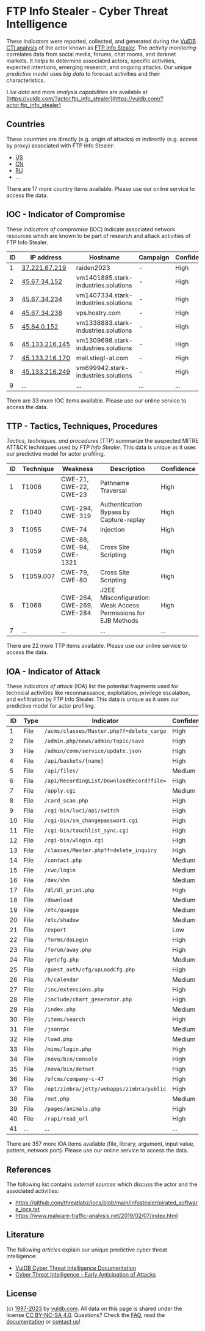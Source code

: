 # FTP Info Stealer - Cyber Threat Intelligence

These _indicators_ were reported, collected, and generated during the [VulDB CTI analysis](https://vuldb.com/?kb.cti) of the actor known as [FTP Info Stealer](https://vuldb.com/?actor.ftp_info_stealer). The _activity monitoring_ correlates data from social media, forums, chat rooms, and darknet markets. It helps to determine associated actors, specific activities, expected intentions, emerging research, and ongoing attacks. Our unique _predictive model_ uses _big data_ to forecast activities and their characteristics.

_Live data_ and more _analysis capabilities_ are available at [https://vuldb.com/?actor.ftp_info_stealer](https://vuldb.com/?actor.ftp_info_stealer)

## Countries

These _countries_ are directly (e.g. origin of attacks) or indirectly (e.g. access by proxy) associated with FTP Info Stealer:

* [US](https://vuldb.com/?country.us)
* [CN](https://vuldb.com/?country.cn)
* [RU](https://vuldb.com/?country.ru)
* ...

There are 17 more country items available. Please use our online service to access the data.

## IOC - Indicator of Compromise

These _indicators of compromise_ (IOC) indicate associated network resources which are known to be part of research and attack activities of FTP Info Stealer.

ID | IP address | Hostname | Campaign | Confidence
-- | ---------- | -------- | -------- | ----------
1 | [37.221.67.219](https://vuldb.com/?ip.37.221.67.219) | raiden2023 | - | High
2 | [45.67.34.152](https://vuldb.com/?ip.45.67.34.152) | vm1401885.stark-industries.solutions | - | High
3 | [45.67.34.234](https://vuldb.com/?ip.45.67.34.234) | vm1407334.stark-industries.solutions | - | High
4 | [45.67.34.238](https://vuldb.com/?ip.45.67.34.238) | vps.hostry.com | - | High
5 | [45.84.0.152](https://vuldb.com/?ip.45.84.0.152) | vm1338883.stark-industries.solutions | - | High
6 | [45.133.216.145](https://vuldb.com/?ip.45.133.216.145) | vm1309698.stark-industries.solutions | - | High
7 | [45.133.216.170](https://vuldb.com/?ip.45.133.216.170) | mail.stiegl-at.com | - | High
8 | [45.133.216.249](https://vuldb.com/?ip.45.133.216.249) | vm699942.stark-industries.solutions | - | High
9 | ... | ... | ... | ...

There are 33 more IOC items available. Please use our online service to access the data.

## TTP - Tactics, Techniques, Procedures

_Tactics, techniques, and procedures_ (TTP) summarize the suspected MITRE ATT&CK techniques used by _FTP Info Stealer_. This data is unique as it uses our predictive model for actor profiling.

ID | Technique | Weakness | Description | Confidence
-- | --------- | -------- | ----------- | ----------
1 | T1006 | CWE-21, CWE-22, CWE-23 | Pathname Traversal | High
2 | T1040 | CWE-294, CWE-319 | Authentication Bypass by Capture-replay | High
3 | T1055 | CWE-74 | Injection | High
4 | T1059 | CWE-88, CWE-94, CWE-1321 | Cross Site Scripting | High
5 | T1059.007 | CWE-79, CWE-80 | Cross Site Scripting | High
6 | T1068 | CWE-264, CWE-269, CWE-284 | J2EE Misconfiguration: Weak Access Permissions for EJB Methods | High
7 | ... | ... | ... | ...

There are 22 more TTP items available. Please use our online service to access the data.

## IOA - Indicator of Attack

These _indicators of attack_ (IOA) list the potential fragments used for technical activities like reconnaissance, exploitation, privilege escalation, and exfiltration by FTP Info Stealer. This data is unique as it uses our predictive model for actor profiling.

ID | Type | Indicator | Confidence
-- | ---- | --------- | ----------
1 | File | `/acms/classes/Master.php?f=delete_cargo` | High
2 | File | `/admin.php/news/admin/topic/save` | High
3 | File | `/admin/comn/service/update.json` | High
4 | File | `/api/baskets/{name}` | High
5 | File | `/api/files/` | Medium
6 | File | `/api/RecordingList/DownloadRecord?file=` | High
7 | File | `/apply.cgi` | Medium
8 | File | `/card_scan.php` | High
9 | File | `/cgi-bin/luci/api/switch` | High
10 | File | `/cgi-bin/sm_changepassword.cgi` | High
11 | File | `/cgi-bin/touchlist_sync.cgi` | High
12 | File | `/cgi-bin/wlogin.cgi` | High
13 | File | `/classes/Master.php?f=delete_inquiry` | High
14 | File | `/contact.php` | Medium
15 | File | `/cwc/login` | Medium
16 | File | `/dev/shm` | Medium
17 | File | `/dl/dl_print.php` | High
18 | File | `/download` | Medium
19 | File | `/etc/quagga` | Medium
20 | File | `/etc/shadow` | Medium
21 | File | `/export` | Low
22 | File | `/forms/doLogin` | High
23 | File | `/forum/away.php` | High
24 | File | `/getcfg.php` | Medium
25 | File | `/guest_auth/cfg/upLoadCfg.php` | High
26 | File | `/h/calendar` | Medium
27 | File | `/inc/extensions.php` | High
28 | File | `/include/chart_generator.php` | High
29 | File | `/index.php` | Medium
30 | File | `/items/search` | High
31 | File | `/jsonrpc` | Medium
32 | File | `/load.php` | Medium
33 | File | `/mims/login.php` | High
34 | File | `/nova/bin/console` | High
35 | File | `/nova/bin/detnet` | High
36 | File | `/ofcms/company-c-47` | High
37 | File | `/opt/zimbra/jetty/webapps/zimbra/public` | High
38 | File | `/out.php` | Medium
39 | File | `/pages/animals.php` | High
40 | File | `/rapi/read_url` | High
41 | ... | ... | ...

There are 357 more IOA items available (file, library, argument, input value, pattern, network port). Please use our online service to access the data.

## References

The following list contains _external sources_ which discuss the actor and the associated activities:

* https://github.com/threatlabz/iocs/blob/main/infostealer/pirated_software_iocs.txt
* https://www.malware-traffic-analysis.net/2019/02/07/index.html

## Literature

The following _articles_ explain our unique predictive cyber threat intelligence:

* [VulDB Cyber Threat Intelligence Documentation](https://vuldb.com/?kb.cti)
* [Cyber Threat Intelligence - Early Anticipation of Attacks](https://www.scip.ch/en/?labs.20201022)

## License

(c) [1997-2023](https://vuldb.com/?kb.changelog) by [vuldb.com](https://vuldb.com/?kb.about). All data on this page is shared under the license [CC BY-NC-SA 4.0](https://creativecommons.org/licenses/by-nc-sa/4.0/). Questions? Check the [FAQ](https://vuldb.com/?kb.faq), read the [documentation](https://vuldb.com/?kb) or [contact us](https://vuldb.com/?contact)!
